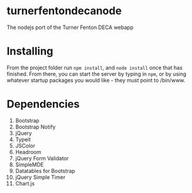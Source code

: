 # turnerfentondecanode
The nodejs port of the Turner Fenton DECA webapp

# Installing
From the project folder run `npm install`, and `node install` once that has finished.  From there, you can start the server by typing in `npm`, or by using whatever startup packages you would like - they must point to /bin/www.

# Dependencies
1. Bootstrap
2. Bootstrap Notify
3. jQuery
4. Typeit
5. JSColor
6. Headroom
7. jQuery Form Validator
8. SimpleMDE
9. Datatables for Bootstrap
10. jQuery Simple Timer
11. Chart.js
